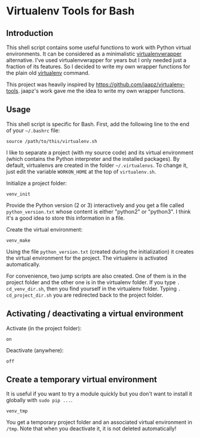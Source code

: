 Virtualenv Tools for Bash
=========================

Introduction
------------
This shell script contains some useful functions to work with
Python virtual environments. It can be considered as a minimalistic
[virtualenvwrapper](https://virtualenvwrapper.readthedocs.org/en/latest/)
alternative. I've used virtualenvwrapper for years but I
only needed just a fraction of its features. So I decided
to write my own wrapper functions for the plain old
[virtualenv](https://virtualenv.readthedocs.org/en/latest/) command.

This project was heavily inspired by
<https://github.com/jaapz/virtualenv-tools>. jaapz's work gave me the
idea to write my own wrapper functions.

Usage
-----
This shell script is specific for Bash. First, add the following line
to the end of your `~/.bashrc` file:

    source /path/to/this/virtualenv.sh

I like to separate a project (with my source code) and its virtual
environment (which contains the Python interpreter and the installed
packages). By default, virtualenvs are created in the folder
`~/.virtualenvs`. To change it, just edit the variable `WORKON_HOME`
at the top of `virtualenv.sh`.

Initialize a project folder:

    venv_init

Provide the Python version (2 or 3) interactively and you get a
file called `python_version.txt` whose content is either
"python2" or "python3". I think it's a good idea to store this
information in a file.

Create the virtual environment:

    venv_make

Using the file `python_version.txt` (created during the initialization)
it creates the virtual environment for the project. The virtualenv is
activated automatically.

For convenience, two jump scripts are also created. One of them is in
the project folder and the other one is in the virtualenv folder. If
you type `. cd_venv_dir.sh`, then you find yourself in the virtualenv
folder. Typing `. cd_project_dir.sh` you are redirected back to the
project folder.

Activating / deactivating a virtual environment
-----------------------------------------------
Activate (in the project folder):

    on

Deactivate (anywhere):

    off

Create a temporary virtual environment
--------------------------------------
It is useful if you want to try a module quickly but you don't want to
install it globally with `sudo pip ...`.

    venv_tmp

You get a temporary project folder and an associated virtual environment
in `/tmp`. Note that when you deactivate it, it is not deleted
automatically!
